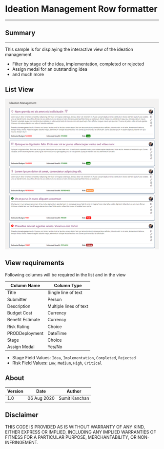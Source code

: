# Ideation Management Row formatter
-----

## Summary
----

This sample is for displaying the interactive view of the ideation management

- Filter by stage of the idea, implementation, completed or rejected
- Assign medal for an outstanding idea
- and much more


## List View

![SharePoint Ideation Management row formatter](./SharePointIdeationManagement.png)



 
## View requirements

Following columns will be required in the list and in the view

| Column Name      | Column Type            |
|------------------|------------------------|
| Title            | Single line of text    |
| Submitter        | Person                 |
| Description      | Multiple lines of text |
| Budget Cost      | Currency               |
| Benefit Estimate | Currency               |
| Risk Rating      | Choice                 |
| PRODDeployment   | DateTime               |
| Stage            | Choice                 |
| Assign Medal     | Yes/No                 |

- Stage Field Values: `Idea`, `Implementation`, `Completed`, `Rejected` 
- Risk Field Values: `Low`, `Medium`, `High`, `Critical` 

## About

| Version | Date        | Author        |
|---------|-------------|---------------|
| 1.0     | 06 Aug 2020 | Sumit Kanchan |

## Disclaimer

THIS CODE IS PROVIDED AS IS WITHOUT WARRANTY OF ANY KIND, EITHER EXPRESS OR IMPLIED, INCLUDING ANY IMPLIED WARRANTIES OF FITNESS FOR A PARTICULAR PURPOSE, MERCHANTABILITY, OR NON-INFRINGEMENT.
